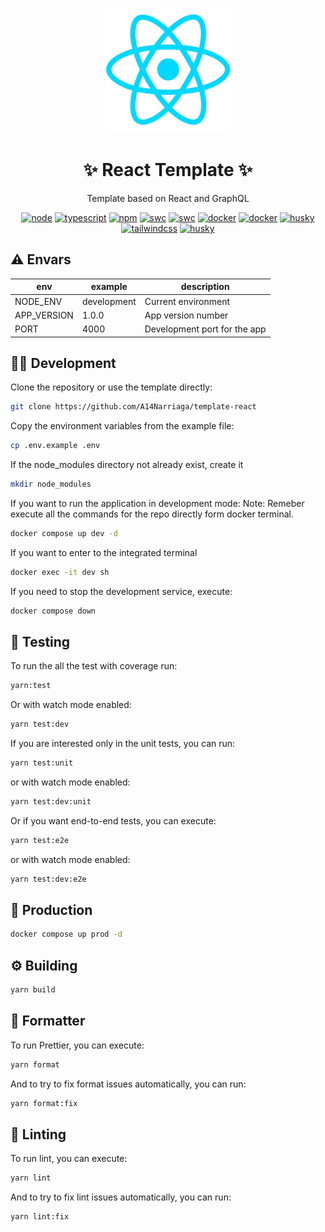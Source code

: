 <p align="center">
  <img src="./public/react.png" alt="React" height="200" />
</p>

<h1 align="center">✨ React Template ✨</h1>

<p align="center">Template based on React and GraphQL</p>

<p align="center">
  <a href="https://nodejs.org/docs/latest-v20.x/api/index.html"><img src="https://img.shields.io/badge/node-20.12-green.svg" alt="node"/></a>
  <a href="https://www.typescriptlang.org/"><img src="https://img.shields.io/badge/typescript-5.x-blue.svg" alt="typescript"/></a>
  <a href="https://docs.nestjs.com/v10/"><img src="https://img.shields.io/badge/npm-10.x-red.svg" alt="npm"/></a>
  <a href="https://swc.rs/"><img src="https://img.shields.io/badge/Compiler-SWC_-orange.svg" alt="swc"/></a>
  <a href="https://vitest.dev/"><img src="https://img.shields.io/badge/Test-Vitest_-yellow.svg" alt="swc"/></a>
  <a href="https://www.docker.com/"><img src="https://img.shields.io/badge/🐳 Docker_-blue.svg" alt="docker"/></a>
  <a href="https://graphql.org"><img src="https://img.shields.io/badge/GraphQL_-F6009B.svg" alt="docker"/></a>
  <a href="https://typicode.github.io/husky/"><img src="https://img.shields.io/badge/🐶 Husky-1B1B1F.svg" alt="husky"/></a>
  <a href="https://tailwindcss.com"><img src="https://img.shields.io/badge/Tailwindcss-0EA5E9.svg" alt="tailwindcss"/></a>
  <a href="https://typicode.github.io/husky/"><img src="https://img.shields.io/badge/🐶 Husky-1B1B1F.svg" alt="husky"/></a>
</p>

## ⚠️ Envars

| env         | example     | description                  |
| ----------- | ----------- | ---------------------------- |
| NODE_ENV    | development | Current environment          |
| APP_VERSION | 1.0.0       | App version number           |
| PORT        | 4000        | Development port for the app |

## 🧑‍💻 Development

Clone the repository or use the template directly:

```bash
git clone https://github.com/A14Narriaga/template-react
```

Copy the environment variables from the example file:

```bash
cp .env.example .env
```

If the node_modules directory not already exist, create it

```bash
mkdir node_modules
```

If you want to run the application in development mode:
Note: Remeber execute all the commands for the repo directly form docker terminal.

```bash
docker compose up dev -d
```

If you want to enter to the integrated terminal

```bash
docker exec -it dev sh
```

If you need to stop the development service, execute:

```bash
docker compose down
```

## 🧪 Testing

To run the all the test with coverage run:

```bash
yarn:test
```

Or with watch mode enabled:

```bash
yarn test:dev
```

If you are interested only in the unit tests, you can run:

```bash
yarn test:unit
```

or with watch mode enabled:

```bash
yarn test:dev:unit
```

Or if you want end-to-end tests, you can execute:

```bash
yarn test:e2e
```

or with watch mode enabled:

```bash
yarn test:dev:e2e
```

## 🚀 Production

```bash
docker compose up prod -d
```

## ⚙️ Building

```bash
yarn build
```

## 💅 Formatter

To run Prettier, you can execute:

```bash
yarn format
```

And to try to fix format issues automatically, you can run:

```bash
yarn format:fix
```

## 💅 Linting

To run lint, you can execute:

```bash
yarn lint
```

And to try to fix lint issues automatically, you can run:

```bash
yarn lint:fix
```
